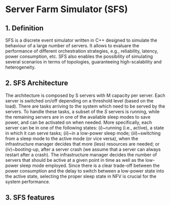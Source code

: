 # Server Farm Simulator (SFS)

## 1. Definition

SFS is a discrete event simulator written in C++ designed to simulate the behaviour of a large number of servers. It allows to evaluare the performance of different orchestration strategies, e.g., reliability, latency, power consumption, etc. SFS also enables the possibility of simulating several scenarios in terms of topologies, guaranteeing high-scalability and heterogeneity. 

## 2. SFS Architecture
The architecture is composed by S servers with M capacity per server. Each server is switched on/off depending on a threshold level (based on the load). 
There are tasks arriving to the system which need to be served by the servers. To handle these tasks, a subset of the $S$ servers is running, while the remaining servers are in one of the available sleep modes to save power, and can be activated on when needed. More specifically, each server can be in one of the following states: ($i$)~running (i.e., active), a state in which it can serve tasks; ($ii$)~in a low-power sleep mode; ($iii$)~switching from a sleep mode to the active mode (or vice versa), when the infrastructure manager decides that more (less) resources are needed; or ($iv$)~booting-up, after a server crash (we assume that a server can always restart after a crash). The infrastructure manager decides the number of servers that should be active at a given point in time as well as the low-power sleep mode employed. Since there is a clear trade-off between the power consumption and the delay to switch between a low-power state into the active state, selecting the proper sleep state in NFV is crucial for the system performance.

## 3. SFS features



